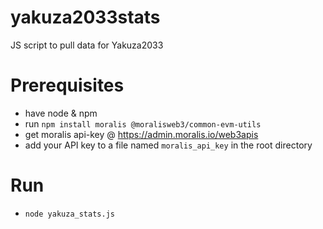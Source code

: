 # yakuza2033stats
JS script to pull data for Yakuza2033

# Prerequisites

* have node & npm
* run `npm install moralis @moralisweb3/common-evm-utils`
* get moralis api-key @ https://admin.moralis.io/web3apis
* add your API key to a file named `moralis_api_key` in the root directory

# Run

* `node yakuza_stats.js`

